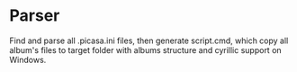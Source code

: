 # Parser

Find and parse all .picasa.ini files, then generate script.cmd, which copy all album's files to target folder with albums structure and cyrillic support on Windows.
